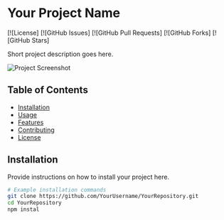 # Your Project Name

[![License]
[![GitHub Issues]
[![GitHub Pull Requests]
[![GitHub Forks]
[![GitHub Stars]

Short project description goes here.

![Project Screenshot](/images/screenshot.png)

## Table of Contents

- [Installation](#installation)
- [Usage](#usage)
- [Features](#features)
- [Contributing](#contributing)
- [License](#license)

## Installation

Provide instructions on how to install your project here.

```bash
# Example installation commands
git clone https://github.com/YourUsername/YourRepository.git
cd YourRepository
npm instal
